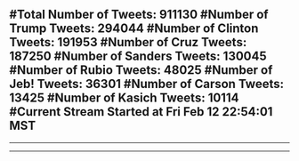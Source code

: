 #Total Number of Tweets: 911130 
#Number of Trump Tweets: 294044
#Number of Clinton Tweets: 191953
#Number of Cruz Tweets: 187250
#Number of Sanders Tweets: 130045
#Number of Rubio Tweets: 48025
#Number of Jeb! Tweets: 36301
#Number of Carson Tweets: 13425
#Number of Kasich Tweets: 10114
#Current Stream Started at Fri Feb 12 22:54:01 MST
---
---
---
